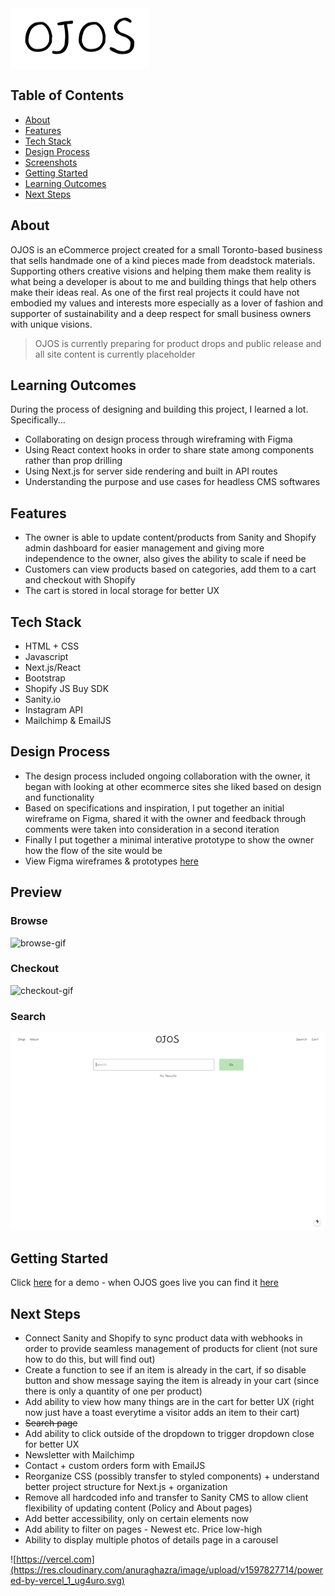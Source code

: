 <img align="center" src="./web/public/header.png" alt="ojos-header"/>

## Table of Contents
- [About](#about)
- [Features](#features)
- [Tech Stack](#tech-stack)
- [Design Process](#design-process)
- [Screenshots](#screenshots)
- [Getting Started](#getting-started)
- [Learning Outcomes](#learning-outcomes)
- [Next Steps](#next-steps)

## About 
OJOS is an eCommerce project created for a small Toronto-based business that sells handmade one of a kind pieces made from deadstock materials. Supporting others creative visions and helping them make them reality is what being a developer is about to me and building things that help others make their ideas real. As one of the first real projects it could have not embodied my values and interests more especially as a lover of fashion and supporter of sustainability and a deep respect for small business owners with unique visions. 

> OJOS is currently preparing for product drops and public release and all site content is currently placeholder 

## Learning Outcomes
During the process of designing and building this project, I learned a lot. Specifically...
  - Collaborating on design process through wireframing with Figma
  - Using React context hooks in order to share state among components rather than prop drilling
  - Using Next.js for server side rendering and built in API routes 
  - Understanding the purpose and use cases for headless CMS softwares 

## Features
- The owner is able to update content/products from Sanity and Shopify admin dashboard for easier management and giving more independence to the owner, also gives the ability to scale if need be 
- Customers can view products based on categories, add them to a cart and checkout with Shopify
- The cart is stored in local storage for better UX 

## Tech Stack
- HTML + CSS
- Javascript
- Next.js/React
- Bootstrap
- Shopify JS Buy SDK
- Sanity.io 
- Instagram API
- Mailchimp & EmailJS

## Design Process
- The design process included ongoing collaboration with the owner, it began with looking at other ecommerce sites she liked based on design and functionality
- Based on specifications and inspiration, I put together an initial wireframe on Figma, shared it with the owner and feedback through comments were taken into consideration in a second iteration
- Finally I put together a minimal interative prototype to show the owner how the flow of the site would be
- View Figma wireframes & prototypes [here](https://www.figma.com/file/Tcwbu0SNd8V8mFCPEImZLe/v1)

## Preview

### Browse
<img src="./web/public/gifs/ojos.gif" alt="browse-gif"/>

### Checkout
<img src="./web/public/gifs/checkout.gif" alt="checkout-gif"/>

### Search
<img src="./web/public/gifs/search.gif" alt="search-gif"/>

## Getting Started 
Click [here](https://ojos.vercel.app) for a demo - when OJOS goes live you can find it [here]()

## Next Steps
- Connect Sanity and Shopify to sync product data with webhooks in order to provide seamless management of products for client (not sure how to do this, but will find out)
- Create a function to see if an item is already in the cart, if so disable button and show message saying the item is already in your cart (since there is only a quantity of one per product)
- Add ability to view how many things are in the cart for better UX (right now just have a toast everytime a visitor adds an item to their cart)
- ~~Search page~~
- Add ability to click outside of the dropdown to trigger dropdown close for better UX 
- Newsletter with Mailchimp
- Contact + custom orders form with EmailJS
- Reorganize CSS (possibly transfer to styled components) + understand better project structure for Next.js + organization
- Remove all hardcoded info and transfer to Sanity CMS to allow client flexibility of updating content (Policy and About pages)
- Add better accessibility, only on certain elements now
- Add ability to filter on pages - Newest etc. Price low-high 
- Ability to display multiple photos of details page in a carousel 

![https://vercel.com](https://res.cloudinary.com/anuraghazra/image/upload/v1597827714/powered-by-vercel_1_ug4uro.svg)
